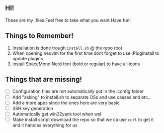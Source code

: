 ## HI!
These are my .files
Feel free to take what you want 
Have fun!


## Things to Remember!
1. Installation is done trough `install.sh` @ the repo root
2. When opening neovim for the first time dont forget to use :PlugInstall to update plugins
3. install SpaceMono Nerd font (bold or regular) to have all icons 


## Things that are missing!

- [ ] Configuration files are not automatically put in the .config folder
- [ ] Add "asking" to install.sh to separate OSs and use casses and etc..
- [ ] Add a more apps since the ones here are very basic
- [ ] SSH key generation
- [ ] Automatically get win32yank tool when wsl
- [ ] Make install script download the repo so that we ca use `curl` to get it and it handles everything for us
